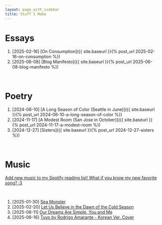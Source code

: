```yaml
---
layout: page_with_sidebar
title: Stuff I Make
---
```


# Essays
<!-- Jekyll builds with version 3.0 and configured with a baseurl, need to prepend post_url or link tags with site.baseurl like below; the links will need to be updated to remove baseurl prefix once Github pages updates its Jekyll version -->
1. [2025-02-16] [On Consumption]({{ site.baseurl }}{% post_url 2025-02-16-on-consumption %})
2. [2025-06-08] [Blog Manifesto]({{ site.baseurl }}{% post_url 2025-06-08-blog-manifesto %})

<br>

# Poetry
1. [2024-06-10] [A Long Season of Color (Seattle in June)]({{ site.baseurl }}{% post_url 2024-06-10-a-long-season-of-color %})
2. [2024-11-17] [A Modest Room (San Jose in October)]({{ site.baseurl }}{% post_url 2024-11-17-a-modest-room %})
3. [2024-12-27] [Sisters]({{ site.baseurl }}{% post_url 2024-12-27-sisters %})

<br>

# Music
[Add new music to my Spotify reading list! What if you know my new favorite song? :3](https://open.spotify.com/playlist/0fHigJTn4T8SgHTdpGVBH7?si=a793b6ec2fb94b43&pt=f227ee9720ca0752505ba2552ebb24fa)

<br>

1. [2025-01-30] [Sea Monster](https://open.spotify.com/track/1lznaFgHdCmHz19kCeWGkh?si=13556f2cfea84f70)
2. [2025-02-20] [Let Us Believe in the Dawn of the Cold Season](https://open.spotify.com/track/4iqzp9Esfsqz42zGjbLKjO?si=0e4963af089c4a53)
3. [2025-06-11] [Our Dreams Are Simple, You and Me](https://open.spotify.com/track/0ugmPrrcBomTSwFMkVm0Mm?si=eb785944c30f4ecb)
4. [2025-06-16] [Tuyo by Rodrigo Amarante - Korean Ver. Cover](https://open.spotify.com/track/7EPXEPWjW2EdPeX1jHY4td?si=4a0a99b535be4ee7)




